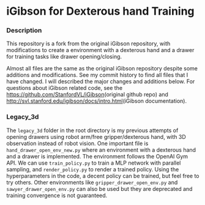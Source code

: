 #  iGibson for Dexterous hand Training


### Description

This repository is a fork from the original iGibson repository, with modifications to create a environment with a dexterous hand and a drawer for training tasks like drawer opening/closing.

Almost all files are the same as the original iGibson repository despite some additions and modifications. See my commit history to find all files that I have changed. I will described the major changes and additions below. For questions about iGibson related code, see the <https://github.com/StanfordVL/iGibson>(original github repo) and <http://svl.stanford.edu/igibson/docs/intro.html>(iGibson documentation).

### Legacy_3d

The `legacy_3d` folder in the root directory is my previous attempts of opening drawers using robot arm/free gripper/dexterous hand, with 3D observation instead of robot vision. One important file is `hand_drawer_open_env_new.py` where an environment with a dexterous hand and a drawer is implemented. The environment follows the OpenAI Gym API. We can use `train_policy.py` to train a MLP network with parallel sampling, and `render_policy.py` to render a trained policy. Using the hyperparameters in the code, a decent policy can be trained, but feel free to try others. Other environments like `gripper_drawer_open_env.py` and `sawyer_drawer_open_env.py` can also be used but they are deprecated and training convergence is not guaranteed.

